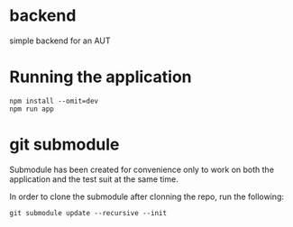 # backend
simple backend for an AUT


# Running the application


    npm install --omit=dev
    npm run app

# git submodule

Submodule has been created for convenience only to work on both the application and the test suit at the same time.

In order to clone the submodule after clonning the repo, run the following:

    git submodule update --recursive --init


